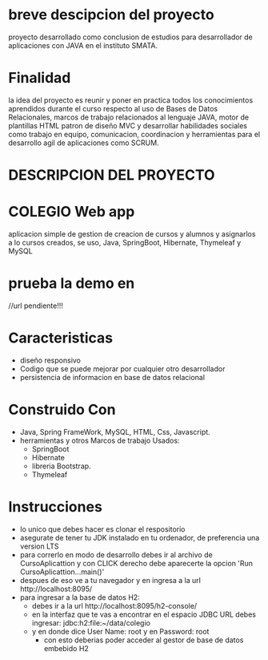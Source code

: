 # breve descipcion del proyecto
proyecto desarrollado como conclusion de estudios para desarrollador de aplicaciones con JAVA en el instituto SMATA.
# Finalidad
la idea del proyecto es reunir y poner en practica todos los conocimientos aprendidos durante el curso respecto al
uso de Bases de Datos Relacionales, marcos de trabajo relacionados al lenguaje JAVA, motor de plantillas HTML
patron de diseño MVC y desarrollar habilidades sociales como trabajo en equipo, comunicacion, coordinacion y herramientas para
el desarrollo agil de aplicaciones como SCRUM.
# DESCRIPCION DEL PROYECTO

# COLEGIO Web app
aplicacion simple de gestion de  creacion de cursos y alumnos y asignarlos a lo cursos creados, se uso, Java, SpringBoot, Hibernate,
Thymeleaf y MySQL

# prueba la demo en
//url pendiente!!!

# Caracteristicas
* diseño responsivo
* Codigo que se puede mejorar por cualquier otro desarrollador
* persistencia de informacion en base de datos relacional

# Construido Con
* Java, Spring FrameWork, MySQL, HTML, Css, Javascript.
* herramientas y otros Marcos de trabajo  Usados:
  * SpringBoot
  * Hibernate
  * libreria Bootstrap.
  * Thymeleaf
  
# Instrucciones

* lo unico que debes hacer es clonar el respositorio 
* asegurate de tener tu JDK instalado en tu ordenador, de preferencia una version LTS
* para correrlo en modo de desarrollo debes ir al archivo de CursoAplicattion y con 
  CLICK derecho debe aparecerte la opcion 'Run CursoAplicattion...main()'
* despues de eso ve a tu navegador y en ingresa a la url http://localhost:8095/
* para ingresar a la base de datos H2:
  * debes ir a la url http://localhost:8095/h2-console/
  * en la interfaz que te vas a encontrar en el espacio  JDBC URL debes ingresar: jdbc:h2:file:~/data/colegio
  * y en donde dice User Name: root y en Password: root
    * con esto deberias poder acceder al gestor de base de datos embebido H2 
